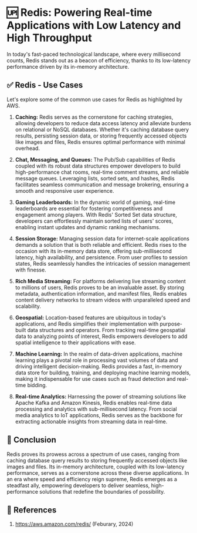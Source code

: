 # 🆙 Redis: Powering Real-time Applications with Low Latency and High Throughput

In today's fast-paced technological landscape, where every millisecond counts, Redis stands out as a beacon of efficiency, thanks to its low-latency performance driven by its in-memory architecture.

## ✅ Redis - Use Cases

Let's explore some of the common use cases for Redis as highlighted by AWS.

1. **Caching:** Redis serves as the cornerstone for caching strategies, allowing developers to reduce data access latency and alleviate burdens on relational or NoSQL databases. Whether it's caching database query results, persisting session data, or storing frequently accessed objects like images and files, Redis ensures optimal performance with minimal overhead.

2. **Chat, Messaging, and Queues:** The Pub/Sub capabilities of Redis coupled with its robust data structures empower developers to build high-performance chat rooms, real-time comment streams, and reliable message queues. Leveraging lists, sorted sets, and hashes, Redis facilitates seamless communication and message brokering, ensuring a smooth and responsive user experience.

3. **Gaming Leaderboards:** In the dynamic world of gaming, real-time leaderboards are essential for fostering competitiveness and engagement among players. With Redis' Sorted Set data structure, developers can effortlessly maintain sorted lists of users' scores, enabling instant updates and dynamic ranking mechanisms.

4. **Session Storage:** Managing session data for internet-scale applications demands a solution that is both reliable and efficient. Redis rises to the occasion with its in-memory data store, offering sub-millisecond latency, high availability, and persistence. From user profiles to session states, Redis seamlessly handles the intricacies of session management with finesse.

5. **Rich Media Streaming:** For platforms delivering live streaming content to millions of users, Redis proves to be an invaluable asset. By storing metadata, authentication information, and manifest files, Redis enables content delivery networks to stream videos with unparalleled speed and scalability.

6. **Geospatial:** Location-based features are ubiquitous in today's applications, and Redis simplifies their implementation with purpose-built data structures and operators. From tracking real-time geospatial data to analyzing points of interest, Redis empowers developers to add spatial intelligence to their applications with ease.

7. **Machine Learning:** In the realm of data-driven applications, machine learning plays a pivotal role in processing vast volumes of data and driving intelligent decision-making. Redis provides a fast, in-memory data store for building, training, and deploying machine learning models, making it indispensable for use cases such as fraud detection and real-time bidding.

8. **Real-time Analytics:** Harnessing the power of streaming solutions like Apache Kafka and Amazon Kinesis, Redis enables real-time data processing and analytics with sub-millisecond latency. From social media analytics to IoT applications, Redis serves as the backbone for extracting actionable insights from streaming data in real-time.

## 🏁 Conclusion

Redis proves its prowess across a spectrum of use cases, ranging from caching database query results to storing frequently accessed objects like images and files. Its in-memory architecture, coupled with its low-latency performance, serves as a cornerstone across these diverse applications. In an era where speed and efficiency reign supreme, Redis emerges as a steadfast ally, empowering developers to deliver seamless, high-performance solutions that redefine the boundaries of possibility.

## 🦢 References

1. https://aws.amazon.com/redis/ (Feburary, 2024)
